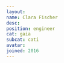 ```yaml
---
layout:
name: Clara Fischer
desc:
position: engineer
cat: gaia
subcat: cati
avatar:
joined: 2016
---
```


